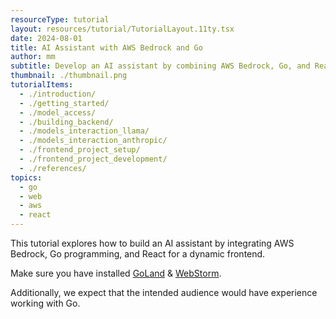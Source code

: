 ```yaml
---
resourceType: tutorial
layout: resources/tutorial/TutorialLayout.11ty.tsx
date: 2024-08-01
title: AI Assistant with AWS Bedrock and Go
author: mm
subtitle: Develop an AI assistant by combining AWS Bedrock, Go, and React for a dynamic frontend.
thumbnail: ./thumbnail.png
tutorialItems:
  - ./introduction/
  - ./getting_started/
  - ./model_access/
  - ./building_backend/
  - ./models_interaction_llama/
  - ./models_interaction_anthropic/
  - ./frontend_project_setup/
  - ./frontend_project_development/
  - ./references/
topics:
  - go
  - web
  - aws
  - react
---
```


This tutorial explores how to build an AI assistant by integrating AWS Bedrock, Go programming, and React for a dynamic frontend.

Make sure you have installed [GoLand](https://www.jetbrains.com/go/) & [WebStorm](https://www.jetbrains.com/webstorm/).

Additionally, we expect that the intended audience would have experience working with Go.
